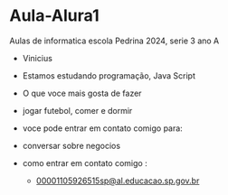 # Aula-Alura1

Aulas de informatica escola Pedrina 2024, serie 3 ano A

 - Vinicius

- Estamos estudando programação, Java Script

- O que voce mais gosta de fazer 
 
-  jogar futebol, comer e dormir

  - voce pode entrar em contato comigo para:

- conversar sobre negocios

- como entrar em contato comigo :
    
    - 00001105926515sp@al.educacao.sp.gov.br
